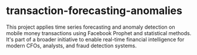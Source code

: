 # transaction-forecasting-anomalies
This project applies time series forecasting and anomaly detection on mobile money transactions using Facebook Prophet and statistical methods. It's part of a broader initiative to enable real-time financial intelligence for modern CFOs, analysts, and fraud detection systems.
